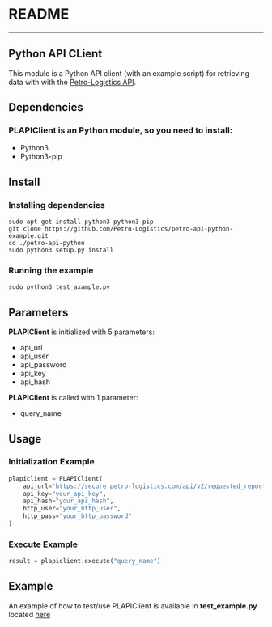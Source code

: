 # README
---

## Python API CLient
This module is a Python API client (with an example script) for retrieving data with with the [Petro-Logistics API](https://secure.petro-logistics.com/client/api).


## Dependencies
### PLAPIClient is an Python module, so you need to install:
- Python3
- Python3-pip

## Install
### Installing dependencies
```
sudo apt-get install python3 python3-pip
git clone https://github.com/Petro-Logistics/petro-api-python-example.git
cd ./petro-api-python
sudo python3 setup.py install
```

### Running the example
```python
sudo python3 test_axample.py
```


## Parameters
**PLAPIClient** is initialized with 5 parameters:
- api_url
- api_user
- api_password
- api_key
- api_hash


**PLAPIClient** is called with 1 parameter:
- query_name


## Usage
### Initialization Example
```python
plapiclient = PLAPIClient(
    api_url="https://secure.petro-logistics.com/api/v2/requested_report_type",
    api_key="your_api_key",
    api_hash="your_api_hash",
    http_user="your_http_user",
    http_pass="your_http_password"
)
```


### Execute Example
```python
result = plapiclient.execute("query_name")

```


## Example
An example of how to test/use PLAPIClient is available in **test_example.py** located [here](test_example.py)
